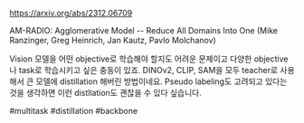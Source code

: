 https://arxiv.org/abs/2312.06709

AM-RADIO: Agglomerative Model -- Reduce All Domains Into One (Mike Ranzinger, Greg Heinrich, Jan Kautz, Pavlo Molchanov)

Vision 모델을 어떤 objective로 학습해야 할지도 어려운 문제이고 다양한 objective나 task로 학습시키고 싶은 충동이 있죠. DINOv2, CLIP, SAM을 모두 teacher로 사용해서 큰 모델에 distillation 해버린 방법이네요. Pseudo labeling도 고려되고 있다는 것을 생각하면 이런 distllation도 괜찮을 수 있다 싶습니다.

#multitask #distillation #backbone 